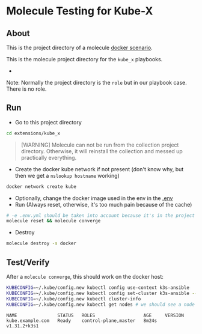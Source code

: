 # Molecule Testing for Kube-X


## About

This is the project directory of a molecule [docker scenario](molecule/default/README.md).

This is the molecule project directory for the `kube_x` playbooks.
* [](../../playbooks/kube_x_site.yml)

Note: Normally the project directory is the `role` but in our playbook case. There is no role.

## Run

* Go to this project directory
```bash
cd extensions/kube_x
```

> [WARNING]
> Molecule can not be run from the collection project directory.
> Otherwise, it will reinstall the collection and messed up practically everything.

* Create the docker kube network if not present (don't know why, but then we get a `nslookup hostname` working)
```bash
docker network create kube
```
* Optionally, change the docker image used in the env in the [.env](.env.yml)
* Run (Always reset, otherwise, it's too much pain because of the cache)
```bash
# -e .env.yml should be taken into account because it's in the project directory
molecule reset && molecule converge
```
* Destroy
```bash
molecule destroy -s docker
```

## Test/Verify

After a `molecule converge`, this should work on the docker host:
```bash
KUBECONFIG=~/.kube/config.new kubectl config use-context k3s-ansible
KUBECONFIG=~/.kube/config.new kubectl config set-cluster k3s-ansible --server=https://localhost:6443
KUBECONFIG=~/.kube/config.new kubectl cluster-info
KUBECONFIG=~/.kube/config.new kubectl get nodes # we should see a node
```
```
NAME               STATUS   ROLES                  AGE     VERSION
kube.example.com   Ready    control-plane,master   8m24s   v1.31.2+k3s1
```







